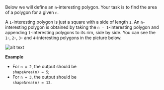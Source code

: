 Below we will define an `n`-interesting polygon. Your task is to find the area of a polygon for a given `n`.

A `1`-interesting polygon is just a square with a side of length `1`. An `n`-interesting polygon is obtained by taking the `n - 1`-interesting polygon and appending `1`-interesting polygons to its rim, side by side. You can see the `1`-, `2`-, `3`- and `4`-interesting polygons in the picture below.

![alt text](https://github.com/Lintik/Arcade/blob/master/Intro/Edge%20of%20the%20Ocean/shapeArea/area.png)

__Example__

* For `n = 2`, the output should be <br /> `shapeArea(n) = 5`;
* For `n = 3`, the output should be <br /> `shapeArea(n) = 13`.
